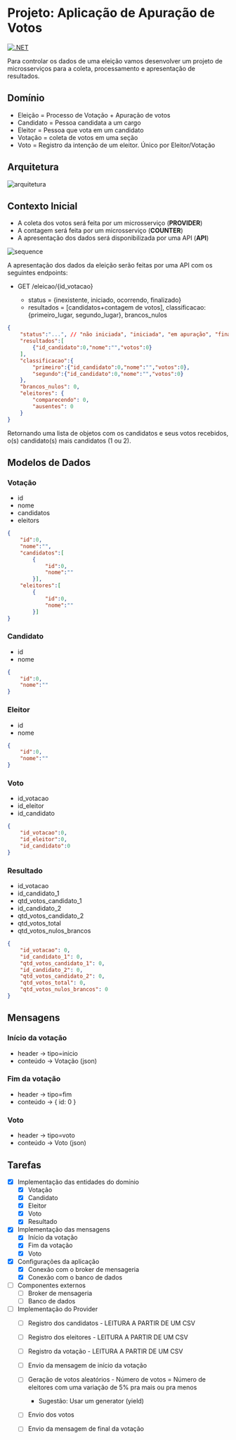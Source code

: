 # Projeto: Aplicação de Apuração de Votos

[![.NET](https://github.com/guionardo/eleicoes-ambevtech/actions/workflows/dotnet.yml/badge.svg)](https://github.com/guionardo/eleicoes-ambevtech/actions/workflows/dotnet.yml)

Para controlar os dados de uma eleição vamos desenvolver um projeto de microsserviços para a coleta, processamento e apresentação de resultados.

## Domínio

* Eleição = Processo de Votação + Apuração de votos
* Candidato = Pessoa candidata a um cargo
* Eleitor = Pessoa que vota em um candidato
* Votação = coleta de votos em uma seção
* Voto = Registro da intenção de um eleitor. Único por Eleitor/Votação
  
## Arquitetura

![arquitetura](Docs/08_projeto_arquitetura.svg)

## Contexto Inicial

* A coleta dos votos será feita por um microsserviço (**PROVIDER**)
* A contagem será feita por um  microsserviço (**COUNTER**)
* A apresentação dos dados será disponibilizada por uma API (**API**)

![sequence](Docs/08_sequence_diagram.svg)

A apresentação dos dados da eleição serão feitas por uma API com os seguintes endpoints:

* GET /eleicao/{id_votacao}
  
  * status = {inexistente, iniciado, ocorrendo, finalizado}
  * resultados = [candidatos+contagem de votos], classificacao:{primeiro_lugar, segundo_lugar}, brancos_nulos

```json
{
    "status":"...", // "não iniciada", "iniciada", "em apuração", "finalizada"
    "resultados":[
        {"id_candidato":0,"nome":"","votos":0}
    ],
    "classificacao":{
        "primeiro":{"id_candidato":0,"nome":"","votos":0},
        "segundo":{"id_candidato":0,"nome":"","votos":0}
    },
    "brancos_nulos": 0,
    "eleitores": {
        "comparecendo": 0,
        "ausentes": 0
    }
}
```

Retornando uma lista de objetos com os candidatos e seus votos recebidos, o(s) candidato(s) mais candidatos (1 ou 2).

## Modelos de Dados

### Votação

* id
* nome
* candidatos
* eleitors

```json
{
    "id":0,
    "nome":"",
    "candidatos":[
        {
            "id":0,
            "nome":""
        }],
    "eleitores":[
        {
            "id":0,
            "nome":""
        }]
}
```

### Candidato

* id
* nome

```json
{
    "id":0,
    "nome":""
}
```

### Eleitor

* id
* nome

```json
{
    "id":0,
    "nome":""
}
```

### Voto

* id_votacao
* id_eleitor
* id_candidato

```json
{
    "id_votacao":0,
    "id_eleitor":0,
    "id_candidato":0
}
```

### Resultado

* id_votacao
* id_candidato_1
* qtd_votos_candidato_1
* id_candidato_2
* qtd_votos_candidato_2
* qtd_votos_total
* qtd_votos_nulos_brancos

```json
{
    "id_votacao": 0,
    "id_candidato_1": 0,
    "qtd_votos_candidato_1": 0,
    "id_candidato_2": 0,
    "qtd_votos_candidato_2": 0,
    "qtd_votos_total": 0,
    "qtd_votos_nulos_brancos": 0
}
```

## Mensagens

### Início da votação

* header -> tipo=inicio
* conteúdo -> Votação (json)

### Fim da votação

* header -> tipo=fim
* conteúdo -> { id: 0 }

### Voto

* header -> tipo=voto
* conteúdo -> Voto (json)

## Tarefas

- [x] Implementação das entidades do domínio
    - [x] Votação
    - [x] Candidato
    - [x] Eleitor
    - [x] Voto
    - [x] Resultado
- [x] Implementação das mensagens
    - [x] Início da votação
    - [x] Fim da votação
    - [x] Voto
- [x] Configurações da aplicação
    - [x] Conexão com o broker de mensageria
    - [x] Conexão com o banco de dados
- [ ] Componentes externos
    - [ ] Broker de mensageria
    - [ ] Banco de dados
- [ ] Implementação do Provider
    - [ ] Registro dos candidatos - LEITURA A PARTIR DE UM CSV
    - [ ] Registro dos eleitores - LEITURA A PARTIR DE UM CSV
    - [ ] Registro da votação - LEITURA A PARTIR DE UM CSV
    - [ ] Envio da mensagem de início da votação
    - [ ] Geração de votos aleatórios - Número de votos = Número de eleitores com uma variação de 5% pra mais ou pra menos
        - Sugestão: Usar um generator (yield)
    - [ ] Envio dos votos
    - [ ] Envio da mensagem de final da votação



